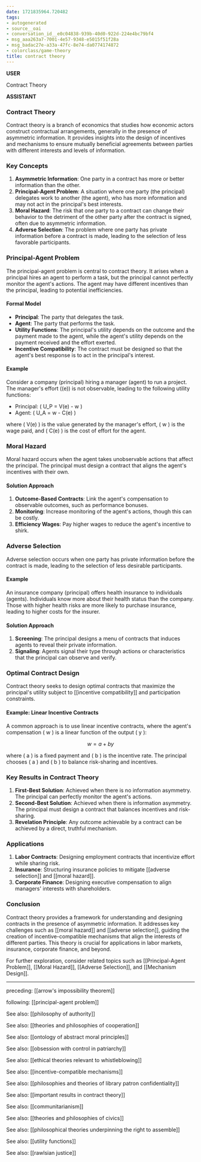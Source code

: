 ```yaml
---
date: 1721835964.720482
tags:
- autogenerated
- source__oai
- conversation_id__e0c04838-939b-40d0-922d-224e4bc79bf4
- msg_aaa263a7-7001-4e57-9348-e5015f51f28a
- msg_badac27e-a33a-47fc-8e74-da0774174872
- colorclass/game-theory
title: contract theory
---
```


**USER**

Contract Theory


**ASSISTANT**

### Contract Theory

Contract theory is a branch of economics that studies how economic actors construct contractual arrangements, generally in the presence of asymmetric information. It provides insights into the design of incentives and mechanisms to ensure mutually beneficial agreements between parties with different interests and levels of information.

### Key Concepts

1. **Asymmetric Information**: One party in a contract has more or better information than the other.
2. **Principal-Agent Problem**: A situation where one party (the principal) delegates work to another (the agent), who has more information and may not act in the principal's best interests.
3. **Moral Hazard**: The risk that one party to a contract can change their behavior to the detriment of the other party after the contract is signed, often due to asymmetric information.
4. **Adverse Selection**: The problem where one party has private information before a contract is made, leading to the selection of less favorable participants.

### Principal-Agent Problem

The principal-agent problem is central to contract theory. It arises when a principal hires an agent to perform a task, but the principal cannot perfectly monitor the agent's actions. The agent may have different incentives than the principal, leading to potential inefficiencies.

#### Formal Model

- **Principal**: The party that delegates the task.
- **Agent**: The party that performs the task.
- **Utility Functions**: The principal's utility depends on the outcome and the payment made to the agent, while the agent's utility depends on the payment received and the effort exerted.
- **Incentive Compatibility**: The contract must be designed so that the agent's best response is to act in the principal's interest.

#### Example

Consider a company (principal) hiring a manager (agent) to run a project. The manager's effort (\(e\)) is not observable, leading to the following utility functions:

- Principal: \( U_P = V(e) - w \)
- Agent: \( U_A = w - C(e) \)

where \( V(e) \) is the value generated by the manager's effort, \( w \) is the wage paid, and \( C(e) \) is the cost of effort for the agent.

### Moral Hazard

Moral hazard occurs when the agent takes unobservable actions that affect the principal. The principal must design a contract that aligns the agent's incentives with their own.

#### Solution Approach

1. **Outcome-Based Contracts**: Link the agent's compensation to observable outcomes, such as performance bonuses.
2. **Monitoring**: Increase monitoring of the agent's actions, though this can be costly.
3. **Efficiency Wages**: Pay higher wages to reduce the agent's incentive to shirk.

### Adverse Selection

Adverse selection occurs when one party has private information before the contract is made, leading to the selection of less desirable participants.

#### Example

An insurance company (principal) offers health insurance to individuals (agents). Individuals know more about their health status than the company. Those with higher health risks are more likely to purchase insurance, leading to higher costs for the insurer.

#### Solution Approach

1. **Screening**: The principal designs a menu of contracts that induces agents to reveal their private information.
2. **Signaling**: Agents signal their type through actions or characteristics that the principal can observe and verify.

### Optimal Contract Design

Contract theory seeks to design optimal contracts that maximize the principal's utility subject to [[incentive compatibility]] and participation constraints.

#### Example: Linear Incentive Contracts

A common approach is to use linear incentive contracts, where the agent's compensation \( w \) is a linear function of the output \( y \):

$$
w = a + by
$$

where \( a \) is a fixed payment and \( b \) is the incentive rate. The principal chooses \( a \) and \( b \) to balance risk-sharing and incentives.

### Key Results in Contract Theory

1. **First-Best Solution**: Achieved when there is no information asymmetry. The principal can perfectly monitor the agent's actions.
2. **Second-Best Solution**: Achieved when there is information asymmetry. The principal must design a contract that balances incentives and risk-sharing.
3. **Revelation Principle**: Any outcome achievable by a contract can be achieved by a direct, truthful mechanism.

### Applications

1. **Labor Contracts**: Designing employment contracts that incentivize effort while sharing risk.
2. **Insurance**: Structuring insurance policies to mitigate [[adverse selection]] and [[moral hazard]].
3. **Corporate Finance**: Designing executive compensation to align managers' interests with shareholders.

### Conclusion

Contract theory provides a framework for understanding and designing contracts in the presence of asymmetric information. It addresses key challenges such as [[moral hazard]] and [[adverse selection]], guiding the creation of incentive-compatible mechanisms that align the interests of different parties. This theory is crucial for applications in labor markets, insurance, corporate finance, and beyond.

For further exploration, consider related topics such as [[Principal-Agent Problem]], [[Moral Hazard]], [[Adverse Selection]], and [[Mechanism Design]].


---

preceding: [[arrow's impossibility theorem]]  


following: [[principal-agent problem]]

See also: [[philosophy of authority]]


See also: [[theories and philosophies of cooperation]]


See also: [[ontology of abstract moral principles]]


See also: [[obsession with control in patriarchy]]


See also: [[ethical theories relevant to whistleblowing]]


See also: [[incentive-compatible mechanisms]]


See also: [[philosophies and theories of library patron confidentiality]]


See also: [[important results in contract theory]]


See also: [[communitarianism]]


See also: [[theories and philosophies of civics]]


See also: [[philosophical theories underpinning the right to assemble]]


See also: [[utility functions]]


See also: [[rawlsian justice]]